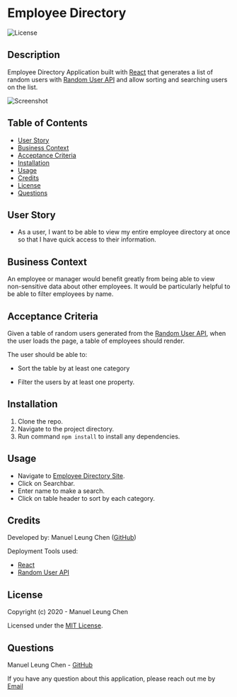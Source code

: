 # Employee Directory

![License](https://img.shields.io/badge/License%3A-mit-darkgreen.svg)

## Description  
Employee Directory Application built with [React](https://reactjs.org/) that generates a list of random users with [Random User API](https://randomuser.me/) and allow sorting and searching users on the list.

![Screenshot](public/src/components/images/Employee-Dir.png)
    
## Table of Contents   
* [User Story](#User-Story)
* [Business Context](#Business-Context)
* [Acceptance Criteria](#Acceptance-Criteria)
* [Installation](#Installation)
* [Usage](#Usage)
* [Credits](#Credits)
* [License](#License)
* [Questions](#Questions)

## User Story
* As a user, I want to be able to view my entire employee directory at once so that I have quick access to their information.

## Business Context
An employee or manager would benefit greatly from being able to view non-sensitive data about other employees. It would be particularly helpful to be able to filter employees by name.

## Acceptance Criteria
Given a table of random users generated from the [Random User API](https://randomuser.me/), when the user loads the page, a table of employees should render. 

The user should be able to:

  * Sort the table by at least one category

  * Filter the users by at least one property.

## Installation
1. Clone the repo.
2. Navigate to the project directory.
3. Run command ```npm install``` to install any dependencies.

## Usage    
* Navigate to [Employee Directory Site](https://manuelleungchen.github.io/Employee-Directory/).
* Click on Searchbar.
* Enter name to make a search.
* Click on table header to sort by each category.

## Credits  
Developed by: 
Manuel Leung Chen ([GitHub](https://github.com/manuelleungchen))

Deployment Tools used: 
* [React](https://reactjs.org/)
* [Random User API](https://randomuser.me/)

## License
Copyright (c) 2020 - Manuel Leung Chen

Licensed under the [MIT License](https://choosealicense.com/licenses/mit/).

## Questions
Manuel Leung Chen - [GitHub](https://github.com/manuelleungchen )

If you have any question about this application, please reach out me by [Email](manuel.leungchen@gmail.com)

